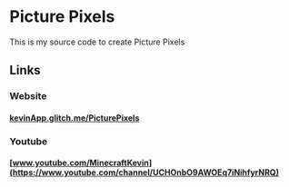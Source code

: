 # Picture Pixels
This is my source code to create Picture Pixels

## Links

### Website
#### [kevinApp.glitch.me/PicturePixels](https://kevinApp.glitch.me/PicturePixels)

### Youtube
#### [www.youtube.com/MinecraftKevin](https://www.youtube.com/channel/UCHOnbO9AWOEq7iNihfyrNRQ)